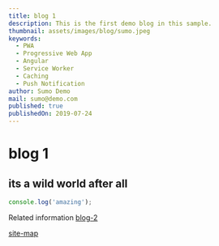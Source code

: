 ```yaml
---
title: blog 1
description: This is the first demo blog in this sample.
thumbnail: assets/images/blog/sumo.jpeg
keywords:
  - PWA
  - Progressive Web App
  - Angular
  - Service Worker
  - Caching
  - Push Notification
author: Sumo Demo
mail: sumo@demo.com
published: true
publishedOn: 2019-07-24
---
```


# blog 1

## its a wild world after all

```typescript
console.log('amazing');
```

Related information [blog-2](/home/blog/blog-2)

[site-map](/home/blog)
